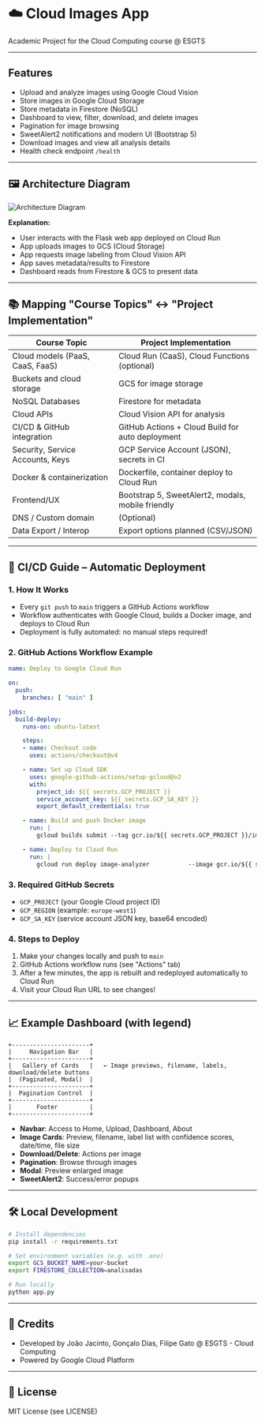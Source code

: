 
# ☁️ Cloud Images App

Academic Project for the Cloud Computing course @ ESGTS

---

## Features

- Upload and analyze images using Google Cloud Vision
- Store images in Google Cloud Storage
- Store metadata in Firestore (NoSQL)
- Dashboard to view, filter, download, and delete images
- Pagination for image browsing
- SweetAlert2 notifications and modern UI (Bootstrap 5)
- Download images and view all analysis details
- Health check endpoint `/health`

---

## 🖼️ Architecture Diagram

![Architecture Diagram](https://i.ibb.co/dwXf7j3N/diagram-export-6-1-2025-9-07-21-PM.png)


**Explanation:**

- User interacts with the Flask web app deployed on Cloud Run
- App uploads images to GCS (Cloud Storage)
- App requests image labeling from Cloud Vision API
- App saves metadata/results to Firestore
- Dashboard reads from Firestore & GCS to present data

---

## 📚 Mapping "Course Topics" ↔️ "Project Implementation"

| Course Topic                     | Project Implementation                            |
| -------------------------------- | ------------------------------------------------- |
| Cloud models (PaaS, CaaS, FaaS)  | Cloud Run (CaaS), Cloud Functions (optional)      |
| Buckets and cloud storage        | GCS for image storage                             |
| NoSQL Databases                  | Firestore for metadata                            |
| Cloud APIs                       | Cloud Vision API for analysis                     |
| CI/CD & GitHub integration       | GitHub Actions + Cloud Build for auto deployment  |
| Security, Service Accounts, Keys | GCP Service Account (JSON), secrets in CI         |
| Docker & containerization        | Dockerfile, container deploy to Cloud Run         |
| Frontend/UX                      | Bootstrap 5, SweetAlert2, modals, mobile friendly |
| DNS / Custom domain              | (Optional)                                        |
| Data Export / Interop            | Export options planned (CSV/JSON)                 |

---

## 🚀 CI/CD Guide – Automatic Deployment

### 1. **How It Works**

- Every `git push` to `main` triggers a GitHub Actions workflow
- Workflow authenticates with Google Cloud, builds a Docker image, and deploys to Cloud Run
- Deployment is fully automated: no manual steps required!

### 2. **GitHub Actions Workflow Example**

```yaml
name: Deploy to Google Cloud Run

on:
  push:
    branches: [ "main" ]

jobs:
  build-deploy:
    runs-on: ubuntu-latest

    steps:
    - name: Checkout code
      uses: actions/checkout@v4

    - name: Set up Cloud SDK
      uses: google-github-actions/setup-gcloud@v2
      with:
        project_id: ${{ secrets.GCP_PROJECT }}
        service_account_key: ${{ secrets.GCP_SA_KEY }}
        export_default_credentials: true

    - name: Build and push Docker image
      run: |
        gcloud builds submit --tag gcr.io/${{ secrets.GCP_PROJECT }}/image-analyzer:${{ github.sha }}

    - name: Deploy to Cloud Run
      run: |
        gcloud run deploy image-analyzer           --image gcr.io/${{ secrets.GCP_PROJECT }}/image-analyzer:${{ github.sha }}           --region ${{ secrets.GCP_REGION }}           --platform managed           --allow-unauthenticated           --memory 512Mi           --quiet
```

### 3. **Required GitHub Secrets**

- `GCP_PROJECT` (your Google Cloud project ID)
- `GCP_REGION` (example: `europe-west1`)
- `GCP_SA_KEY` (service account JSON key, base64 encoded)

### 4. **Steps to Deploy**

1. Make your changes locally and push to `main`
2. GitHub Actions workflow runs (see "Actions" tab)
3. After a few minutes, the app is rebuilt and redeployed automatically to Cloud Run
4. Visit your Cloud Run URL to see changes!

---

## 📈 Example Dashboard (with legend)

```
+----------------------+
|     Navigation Bar   |
+----------------------+
|   Gallery of Cards   |   ← Image previews, filename, labels, download/delete buttons
|  (Paginated, Modal)  |
+----------------------+
|  Pagination Control  |
+----------------------+
|       Footer         |
+----------------------+
```

- **Navbar**: Access to Home, Upload, Dashboard, About
- **Image Cards**: Preview, filename, label list with confidence scores, date/time, file size
- **Download/Delete**: Actions per image
- **Pagination**: Browse through images
- **Modal**: Preview enlarged image
- **SweetAlert2**: Success/error popups

---

## 🛠️ Local Development

```bash
# Install dependencies
pip install -r requirements.txt

# Set environment variables (e.g. with .env)
export GCS_BUCKET_NAME=your-bucket
export FIRESTORE_COLLECTION=analisadas

# Run locally
python app.py
```

---

## 🤝 Credits

- Developed by João Jacinto, Gonçalo Dias, Filipe Gato @ ESGTS - Cloud Computing
- Powered by Google Cloud Platform

---

## 📄 License

MIT License (see LICENSE)
